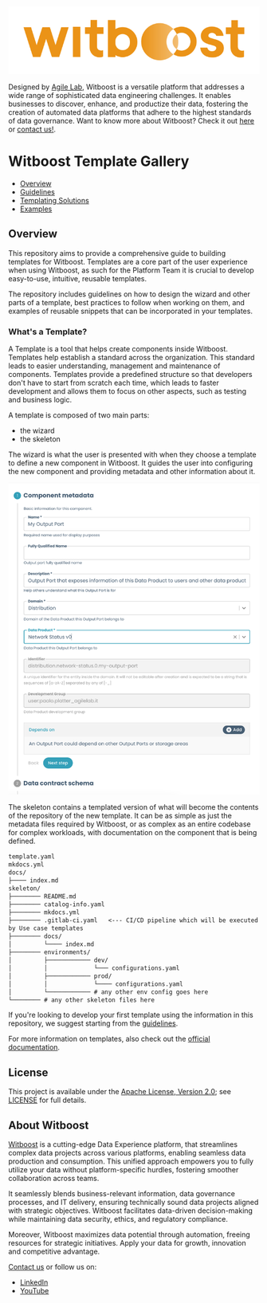<p align="center">
    <a href="https://www.witboost.com">
        <img src="img/witboost_logo.svg" alt="witboost" width=600 >
    </a>
</p>

Designed by [Agile Lab](https://www.agilelab.it/), Witboost is a versatile platform that addresses a wide range of sophisticated data engineering challenges. It enables businesses to discover, enhance, and productize their data, fostering the creation of automated data platforms that adhere to the highest standards of data governance. Want to know more about Witboost? Check it out [here](https://www.witboost.com) or [contact us!](https://witboost.com/contact-us).

# Witboost Template Gallery

- [Overview](#overview)
- [Guidelines](docs/guidelines.md)
- [Templating Solutions](docs/templating_solutions.md)
- [Examples](docs/examples/README.md)

## Overview

This repository aims to provide a comprehensive guide to building templates for Witboost. Templates are a core part of the user experience when using Witboost, as such for the Platform Team it is crucial to develop easy-to-use, intuitive, reusable templates.

The repository includes guidelines on how to design the wizard and other parts of a template, best practices to follow when working on them, and examples of reusable snippets that can be incorporated in your templates.

### What's a Template?

A Template is a tool that helps create components inside Witboost. Templates help establish a standard across the organization. This standard leads to easier understanding, management and maintenance of components. Templates provide a predefined structure so that developers don't have to start from scratch each time, which leads to faster development and allows them to focus on other aspects, such as testing and business logic.

A template is composed of two main parts:
- the wizard
- the skeleton

The wizard is what the user is presented with when they choose a template to define a new component in Witboost. It guides the user into configuring the new component and providing metadata and other information about it.

![Template Wizard](docs/img/wizard.png)

The skeleton contains a templated version of what will become the contents of the repository of the new template. It can be as simple as just the metadata files required by Witboost, or as complex as an entire codebase for complex workloads, with documentation on the component that is being defined.

```
template.yaml
mkdocs.yml
docs/
├──── index.md
skeleton/
├──────── README.md
├──────── catalog-info.yaml
├──────── mkdocs.yml
├──────── .gitlab-ci.yaml   <--- CI/CD pipeline which will be executed by Use case templates
├──────── docs/
│         └──── index.md
├──────── environments/
│         ├──────────── dev/
│         │             └─── configurations.yaml
│         ├──────────── prod/
│         │             └──── configurations.yaml
│         └──────────── # any other env config goes here
└──────── # any other skeleton files here
```

If you're looking to develop your first template using the information in this repository, we suggest starting from the [guidelines](docs/guidelines.md).

For more information on templates, also check out the [official documentation](https://docs.witboost.agilelab.it/docs/p1_user/p6_advanced/p6_1_templates/#getting-started).

## License

This project is available under the [Apache License, Version 2.0](https://opensource.org/licenses/Apache-2.0); see [LICENSE](LICENSE) for full details.

## About Witboost

[Witboost](https://witboost.com/) is a cutting-edge Data Experience platform, that streamlines complex data projects across various platforms, enabling seamless data production and consumption. This unified approach empowers you to fully utilize your data without platform-specific hurdles, fostering smoother collaboration across teams.

It seamlessly blends business-relevant information, data governance processes, and IT delivery, ensuring technically sound data projects aligned with strategic objectives. Witboost facilitates data-driven decision-making while maintaining data security, ethics, and regulatory compliance.

Moreover, Witboost maximizes data potential through automation, freeing resources for strategic initiatives. Apply your data for growth, innovation and competitive advantage.

[Contact us](https://witboost.com/contact-us) or follow us on:

- [LinkedIn](https://www.linkedin.com/showcase/witboost/)
- [YouTube](https://www.youtube.com/@witboost-platform)
